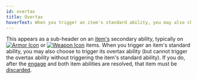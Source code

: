 ```yaml
---
id: overtax
title: Overtax
hoverText: When you trigger an item's standard ability, you may also choose to trigger its overtax ability (but cannot trigger the overtax ability without triggering the item's standard ability). If you do, after the [engage](/docs/battles/adventurer-turn/engage) and both item abilities are resolved, that item must be [discarded](/docs/glossary/discard).
---
```


This appears as a sub-header on an [item's](/docs/items/) secondary ability, typically on [<img src="/icons/armor.svg" alt="Armor Icon" class="icon-svg" />](/docs/items/types/armor) or [<img src="/icons/weapon.svg" alt="Weapon Icon" class="icon-svg" />](/docs/items/types/weapon) items. When you trigger an item's standard ability, you may also choose to trigger its overtax ability (but cannot trigger the overtax ability without triggering the item's standard ability). If you do, after the [engage](/docs/battles/adventurer-turn/engage) and both item abilities are resolved, that item must be [discarded](/docs/glossary/discard).
